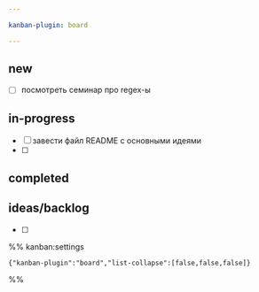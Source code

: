```yaml
---

kanban-plugin: board

---
```


## new

- [ ] посмотреть семинар про regex-ы


## in-progress

- [ ] завести файл README с основными идеями
- [ ] 


## completed



## ideas/backlog

- [ ] 




%% kanban:settings
```
{"kanban-plugin":"board","list-collapse":[false,false,false]}
```
%%